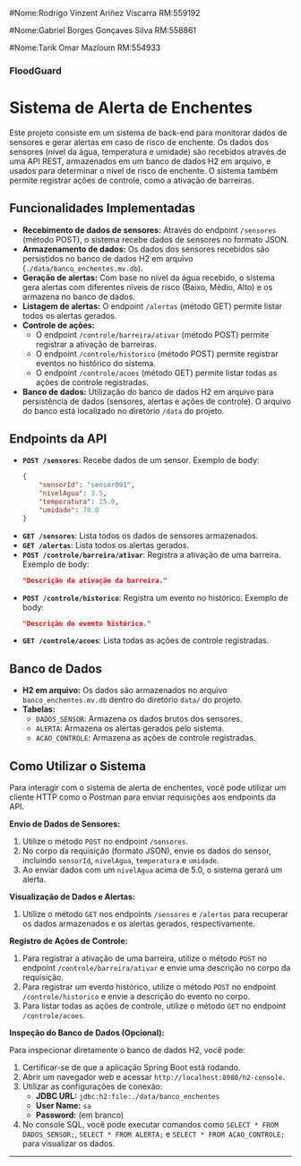 #Nome:Rodrigo Vinzent Ariñez Viscarra RM:559192

#Nome:Gabriel Borges Gonçaves Silva RM:558861

#Nome:Tarik Omar Mazloum RM:554933

### FloodGuard
# Sistema de Alerta de Enchentes

Este projeto consiste em um sistema de back-end para monitorar dados de sensores e gerar alertas em caso de risco de enchente. Os dados dos sensores (nível da água, temperatura e umidade) são recebidos através de uma API REST, armazenados em um banco de dados H2 em arquivo, e usados para determinar o nível de risco de enchente. O sistema também permite registrar ações de controle, como a ativação de barreiras.

## Funcionalidades Implementadas

* **Recebimento de dados de sensores:** Através do endpoint `/sensores` (método POST), o sistema recebe dados de sensores no formato JSON.
* **Armazenamento de dados:** Os dados dos sensores recebidos são persistidos no banco de dados H2 em arquivo (`./data/banco_enchentes.mv.db`).
* **Geração de alertas:** Com base no nível da água recebido, o sistema gera alertas com diferentes níveis de risco (Baixo, Médio, Alto) e os armazena no banco de dados.
* **Listagem de alertas:** O endpoint `/alertas` (método GET) permite listar todos os alertas gerados.
* **Controle de ações:**
    * O endpoint `/controle/barreira/ativar` (método POST) permite registrar a ativação de barreiras.
    * O endpoint `/controle/historico` (método POST) permite registrar eventos no histórico do sistema.
    * O endpoint `/controle/acoes` (método GET) permite listar todas as ações de controle registradas.
* **Banco de dados:** Utilização do banco de dados H2 em arquivo para persistência de dados (sensores, alertas e ações de controle). O arquivo do banco está localizado no diretório `/data` do projeto.

## Endpoints da API

* **`POST /sensores`**: Recebe dados de um sensor. Exemplo de body:
    ```json
    {
        "sensorId": "sensor001",
        "nivelAgua": 3.5,
        "temperatura": 25.0,
        "umidade": 70.0
    }
    ```
* **`GET /sensores`**: Lista todos os dados de sensores armazenados.
* **`GET /alertas`**: Lista todos os alertas gerados.
* **`POST /controle/barreira/ativar`**: Registra a ativação de uma barreira. Exemplo de body:
    ```json
    "Descrição da ativação da barreira."
    ```
* **`POST /controle/historico`**: Registra um evento no histórico. Exemplo de body:
    ```json
    "Descrição do evento histórico."
    ```
* **`GET /controle/acoes`**: Lista todas as ações de controle registradas.

## Banco de Dados

* **H2 em arquivo:** Os dados são armazenados no arquivo `banco_enchentes.mv.db` dentro do diretório `data/` do projeto.
* **Tabelas:**
    * `DADOS_SENSOR`: Armazena os dados brutos dos sensores.
    * `ALERTA`: Armazena os alertas gerados pelo sistema.
    * `ACAO_CONTROLE`: Armazena as ações de controle registradas.
## Como Utilizar o Sistema

Para interagir com o sistema de alerta de enchentes, você pode utilizar um cliente HTTP como o Postman para enviar requisições aos endpoints da API.

**Envio de Dados de Sensores:**

1.  Utilize o método `POST` no endpoint `/sensores`.
2.  No corpo da requisição (formato JSON), envie os dados do sensor, incluindo `sensorId`, `nivelAgua`, `temperatura` e `umidade`.
3.  Ao enviar dados com um `nivelAgua` acima de 5.0, o sistema gerará um alerta.

**Visualização de Dados e Alertas:**

1.  Utilize o método `GET` nos endpoints `/sensores` e `/alertas` para recuperar os dados armazenados e os alertas gerados, respectivamente.

**Registro de Ações de Controle:**

1.  Para registrar a ativação de uma barreira, utilize o método `POST` no endpoint `/controle/barreira/ativar` e envie uma descrição no corpo da requisição.
2.  Para registrar um evento histórico, utilize o método `POST` no endpoint `/controle/historico` e envie a descrição do evento no corpo.
3.  Para listar todas as ações de controle, utilize o método `GET` no endpoint `/controle/acoes`.

**Inspeção do Banco de Dados (Opcional):**

Para inspecionar diretamente o banco de dados H2, você pode:

1.  Certificar-se de que a aplicação Spring Boot está rodando.
2.  Abrir um navegador web e acessar `http://localhost:8080/h2-console`.
3.  Utilizar as configurações de conexão:
    * **JDBC URL:** `jdbc:h2:file:./data/banco_enchentes`
    * **User Name:** `sa`
    * **Password:** (em branco)
4.  No console SQL, você pode executar comandos como `SELECT * FROM DADOS_SENSOR;`, `SELECT * FROM ALERTA;` e `SELECT * FROM ACAO_CONTROLE;` para visualizar os dados.

---
